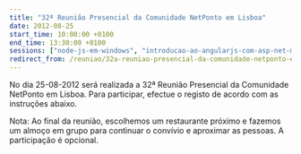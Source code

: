 ```yaml
---
title: "32ª Reunião Presencial da Comunidade NetPonto em Lisboa"
date: 2012-08-25
start_time: 10:00:00 +0100
end_time: 13:30:00 +0100
sessions: ["node-js-em-windows", "introducao-ao-angularjs-com-asp-net-mvc"]
redirect_from: /reuniao/32a-reuniao-presencial-da-comunidade-netponto-em-lisboa/
---
```

No dia 25-08-2012 será realizada a 32ª Reunião Presencial da Comunidade NetPonto em Lisboa. Para participar, efectue o registo de acordo com as instruções abaixo.

Nota: Ao final da reunião, escolhemos um restaurante próximo e fazemos um almoço em grupo para continuar o convívio e aproximar as pessoas. A participação é opcional.

